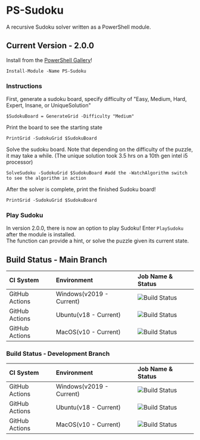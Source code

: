 # PS-Sudoku
A recursive Sudoku solver written as a PowerShell module.

## Current Version - 2.0.0
Install from the [PowerShell Gallery](https://www.powershellgallery.com/packages/PS-Sudoku)!
```pwsh
Install-Module -Name PS-Sudoku
```
### Instructions
First, generate a sudoku board, specify difficulty of "Easy, Medium, Hard, Expert, Insane, or UniqueSolution"
```pwsh
$SudokuBoard = GenerateGrid -Difficulty "Medium"
```
Print the board to see the starting state
```pwsh
PrintGrid -SudokuGrid $SudokuBoard
```
Solve the sudoku board. Note that depending on the difficulty of the puzzle, it may take a while. (The unique solution took 3.5 hrs on a 10th gen intel i5 processor)
```pwsh
SolveSudoku -SudokuGrid $SudokuBoard #add the -WatchAlgorithm switch to see the algorithm in action
```
After the solver is complete, print the finished Sudoku board!
```pwsh
PrintGrid -SudokuGrid $SudokuBoard
```

### Play Sudoku
In version 2.0.0, there is now an option to play Sudoku! Enter `PlaySudoku` after the module is installed.  
The function can provide a hint, or solve the puzzle given its current state.


## Build Status - Main Branch
| CI System | Environment | Job Name & Status |
| :--- | :--- | :--- |
| GitHub Actions | Windows(v2019 - Current) | ![Build Status](https://github.com/DavisHenckel/PS-Sudoku/actions/workflows/WindowsProd.yml/badge.svg)  |
| GitHub Actions | Ubuntu(v18 - Current) | ![Build Status](https://github.com/DavisHenckel/PS-Sudoku/actions/workflows/LinuxProd.yml/badge.svg) |  
| GitHub Actions | MacOS(v10 - Current) | ![Build Status](https://github.com/DavisHenckel/PS-Sudoku/actions/workflows/MacOSProd.yml/badge.svg)

### Build Status - Development Branch
| CI System | Environment | Job Name & Status |
| :--- | :--- | :--- |
| GitHub Actions | Windows(v2019 - Current) | ![Build Status](https://github.com/DavisHenckel/PS-Sudoku/actions/workflows/WindowsDev.yml/badge.svg)  |
| GitHub Actions | Ubuntu(v18 - Current) | ![Build Status](https://github.com/DavisHenckel/PS-Sudoku/actions/workflows/LinuxDev.yml/badge.svg) |  
| GitHub Actions | MacOS(v10 - Current) | ![Build Status](https://github.com/DavisHenckel/PS-Sudoku/actions/workflows/MacOSDev.yml/badge.svg)
